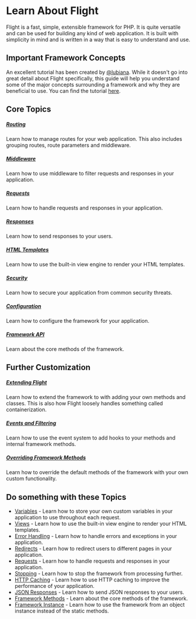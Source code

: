 # Learn About Flight

Flight is a fast, simple, extensible framework for PHP. It is quite versatile and can be used for building any kind of web application. It is built with simplicity in mind and is written in a way that is easy to understand and use.

## Important Framework Concepts

An excellent tutorial has been created by [@lubiana](https://git.php.fail/lubiana). While it doesn't go into great detail about Flight specifically, this guide will help you understand some of the major concepts surrounding a framework and why they are beneficial to use. You can find the tutorial [here](https://git.php.fail/lubiana/no-framework-tutorial/src/branch/master/04-development-helpers.md).

## Core Topics

##### [Routing](/learn/routing)

Learn how to manage routes for your web application. This also includes grouping routes, route parameters and middleware.

##### [Middleware](/learn/middleware)

Learn how to use middleware to filter requests and responses in your application.

##### [Requests](/learn/requests)

Learn how to handle requests and responses in your application.

##### [Responses](/learn/responses)

Learn how to send responses to your users.

##### [HTML Templates](/learn/templates)

Learn how to use the built-in view engine to render your HTML templates.

##### [Security](/learn/security)

Learn how to secure your application from common security threats.

##### [Configuration](/learn/configuration)

Learn how to configure the framework for your application.

##### [Framework API](/learn/api)

Learn about the core methods of the framework.


## Further Customization
##### [Extending Flight](/learn/extending)

Learn how to extend the framework to with adding your own methods and classes. This is also how Flight loosely handles something called containerization.

##### [Events and Filtering](/learn/filtering)

Learn how to use the event system to add hooks to your methods and internal framework methods.

##### [Overriding Framework Methods](/learn/overriding)

Learn how to override the default methods of the framework with your own custom functionality.


## Do something with these Topics
- [Variables](/learn/variables) - Learn how to store your own custom variables in your application to use throughout each request.
- [Views](/learn/views) - Learn how to use the built-in view engine to render your HTML templates.
- [Error Handling](/learn/error-handling) - Learn how to handle errors and exceptions in your application.
- [Redirects](/learn/redirects) - Learn how to redirect users to different pages in your application.
- [Requests](/learn/requests) - Learn how to handle requests and responses in your application.
- [Stopping](/learn/stopping) - Learn how to stop the framework from processing further.
- [HTTP Caching](/learn/http-caching) - Learn how to use HTTP caching to improve the performance of your application.
- [JSON Responses](/learn/json) - Learn how to send JSON responses to your users.
- [Framework Methods](/learn/framework-methods) - Learn about the core methods of the framework.
- [Framework Instance](/learn/framework-instance) - Learn how to use the framework from an object instance instead of the static methods.